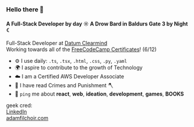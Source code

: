 ﻿### Hello there 👋

#### A Full-Stack Developer by day ☼ A Drow Bard in Baldurs Gate 3 by Night ☾

Full-Stack Developer at [Datum Clearmind]()<br>
Working towards all of the [FreeCodeCamp Certificates](https://www.freecodecamp.org/adamfilchoir)! (6/12)

- ⚙️ I use daily: `.ts`, `.tsx`, `.html`, `.css`, `.py`, `.yaml`
- 🌍 I aspire to contribute to the growth of Technology
- ☁️ I am a Certified AWS Developer Associate
- 📕 I have read Crimes and Punishment 🪓
- 💬 `ping` me about **react**, **web**, **ideation**, **development**, **games**, **BOOKS**


geek cred: <br>
[LinkedIn](https://www.linkedin.com/in/adamadamadam/) <br>
[adamfilchoir.com](https://adamfilchoir.com/)
